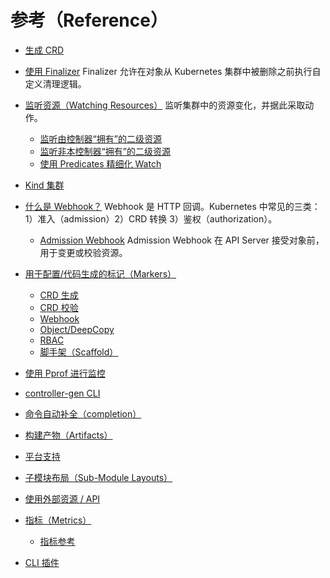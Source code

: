 # 参考（Reference）

  - [生成 CRD](generating-crd.md)
  - [使用 Finalizer](using-finalizers.md)
    Finalizer 允许在对象从 Kubernetes 集群中被删除之前执行自定义清理逻辑。
  - [监听资源（Watching Resources）](watching-resources.md)
    监听集群中的资源变化，并据此采取动作。
      - [监听由控制器“拥有”的二级资源](watching-resources/secondary-owned-resources.md)
      - [监听非本控制器“拥有”的二级资源](watching-resources/secondary-resources-not-owned.md)
      - [使用 Predicates 精细化 Watch](watching-resources/predicates-with-watch.md)
  - [Kind 集群](kind.md)
  - [什么是 Webhook？](webhook-overview.md)
    Webhook 是 HTTP 回调。Kubernetes 中常见的三类：1）准入（admission）2）CRD 转换 3）鉴权（authorization）。
    - [Admission Webhook](admission-webhook.md)
      Admission Webhook 在 API Server 接受对象前，用于变更或校验资源。
  - [用于配置/代码生成的标记（Markers）](markers.md)

      - [CRD 生成](markers/crd.md)
      - [CRD 校验](markers/crd-validation.md)
      - [Webhook](markers/webhook.md)
      - [Object/DeepCopy](markers/object.md)
      - [RBAC](markers/rbac.md)
      - [脚手架（Scaffold）](markers/scaffold.md)

  - [使用 Pprof 进行监控](pprof-tutorial.md)
  - [controller-gen CLI](controller-gen.md)
  - [命令自动补全（completion）](completion.md)
  - [构建产物（Artifacts）](artifacts.md)
  - [平台支持](platform.md)

  - [子模块布局（Sub-Module Layouts）](submodule-layouts.md)
  - [使用外部资源 / API](using_an_external_resource.md)

  - [指标（Metrics）](metrics.md)
      - [指标参考](metrics-reference.md)

  - [CLI 插件](../plugins/plugins.md)
